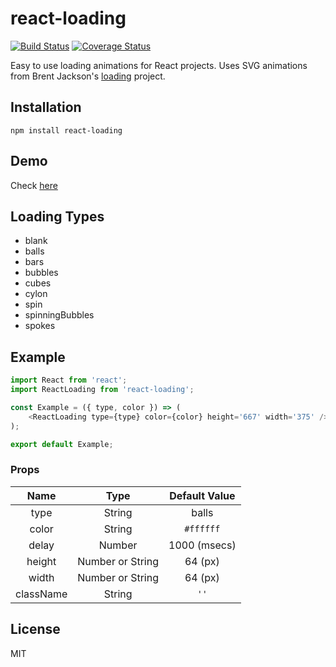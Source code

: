 # react-loading

[![Build Status](https://travis-ci.org/fakiolinho/react-loading.svg?branch=master)](https://travis-ci.org/fakiolinho/react-loading) [![Coverage Status](https://coveralls.io/repos/github/fakiolinho/react-loading/badge.svg?branch=master)](https://coveralls.io/github/fakiolinho/react-loading?branch=master)

Easy to use loading animations for React projects. Uses SVG animations from Brent Jackson's [loading](https://github.com/jxnblk/loading) project.

## Installation

```
npm install react-loading
```

## Demo

Check [here](https://www.webpackbin.com/bins/-KmrzFstbIElhoFgQX96)

## Loading Types

* blank
* balls
* bars
* bubbles
* cubes
* cylon
* spin
* spinningBubbles
* spokes

## Example

```javascript
import React from 'react';
import ReactLoading from 'react-loading';

const Example = ({ type, color }) => (
	<ReactLoading type={type} color={color} height='667' width='375' />
);

export default Example;
```

### Props

| Name | Type | Default Value |
|:------:|:------:|:---------------:|
| type | String | balls |
| color | String | `#ffffff` |
| delay | Number | 1000 (msecs) |
| height | Number or String | 64 (px) |
| width | Number or String | 64 (px) |
| className | String | `''` |


## License

MIT
